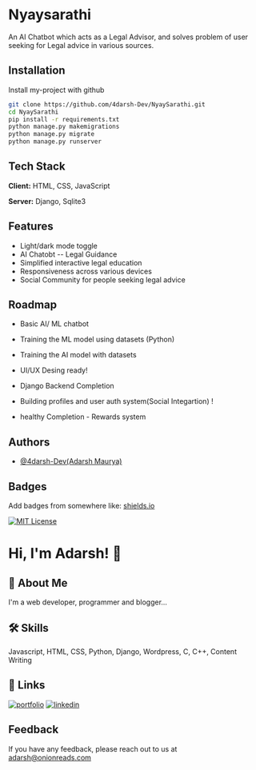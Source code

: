 
# Nyaysarathi

An AI Chatbot which acts as a Legal Advisor, and solves problem of user seeking for Legal advice in various sources.


## Installation

Install my-project with github

```bash
git clone https://github.com/4darsh-Dev/NyaySarathi.git
cd NyaySarathi
pip install -r requirements.txt
python manage.py makemigrations
python manage.py migrate
python manage.py runserver
```
    
## Tech Stack

**Client:** HTML, CSS, JavaScript

**Server:** Django, Sqlite3


## Features

- Light/dark mode toggle
- AI Chatobt -- Legal Guidance
- Simplified interactive legal education
- Responsiveness across various devices
- Social Community for people seeking legal advice
## Roadmap

- Basic AI/ ML chatbot 

- Training the ML model using datasets (Python)
- Training the AI model with datasets 
 
- UI/UX Desing ready!

- Django Backend Completion

- Building profiles and user auth system(Social Integartion) !

- healthy Completion - Rewards system




## Authors

- [@4darsh-Dev(Adarsh Maurya)](https://github.com/4darsh-Dev)


## Badges

Add badges from somewhere like: [shields.io](https://shields.io/)

[![MIT License](https://img.shields.io/badge/License-MIT-green.svg)](https://choosealicense.com/licenses/mit/)


# Hi, I'm Adarsh! 👋


## 🚀 About Me
I'm a web developer, programmer and blogger...


## 🛠 Skills
Javascript, HTML, CSS, Python, Django, Wordpress, C, C++, Content Writing


## 🔗 Links
[![portfolio](https://img.shields.io/badge/my_portfolio-000?style=for-the-badge&logo=ko-fi&logoColor=white)](https://adarshmaurya.onionreads.com/)
[![linkedin](https://img.shields.io/badge/linkedin-0A66C2?style=for-the-badge&logo=linkedin&logoColor=white)](https://www.linkedin.com/in/adarsh-maurya-dev/)


## Feedback

If you have any feedback, please reach out to us at adarsh@onionreads.com

